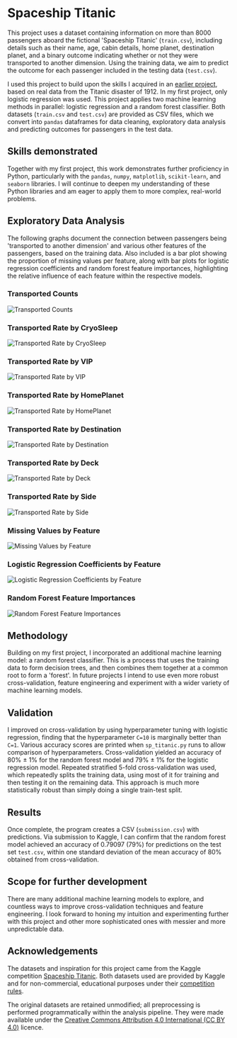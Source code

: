 # Spaceship Titanic

This project uses a dataset containing information on more than 8000 passengers aboard the fictional 'Spaceship Titanic' (`train.csv`), including details such as their name, age, cabin details, home planet, destination planet, and a binary outcome indicating whether or not they were transported to another dimension. Using the training data, we aim to predict the outcome for each passenger included in the testing data (`test.csv`). 

I used this project to build upon the skills I acquired in an [earlier project](https://github.com/oliver-house/titanic-logistic-regression), based on real data from the Titanic disaster of 1912. In my first project, only logistic regression was used. This project applies two machine learning methods in parallel: logistic regression and a random forest classifier. Both datasets (`train.csv` and `test.csv`) are provided as CSV files, which we convert into `pandas` dataframes for data cleaning, exploratory data analysis and predicting outcomes for passengers in the test data.

## Skills demonstrated

Together with my first project, this work demonstrates further proficiency in Python, particularly with the `pandas`, `numpy`, `matplotlib`, `scikit-learn`, and `seaborn` libraries. I will continue to deepen my understanding of these Python libraries and am eager to apply them to more complex, real-world problems. 

## Exploratory Data Analysis

The following graphs document the connection between passengers being 'transported to another dimension' and various other features of the passengers, based on the training data. Also included is a bar plot showing the proportion of missing values per feature, along with bar plots for logistic regression coefficients and random forest feature importances, highlighting the relative influence of each feature within the respective models.

### Transported Counts

![Transported Counts](figures/transported_counts.png)

### Transported Rate by CryoSleep

![Transported Rate by CryoSleep](figures/transported_rate_by_CryoSleep.png)

### Transported Rate by VIP

![Transported Rate by VIP](figures/transported_rate_by_VIP.png)

### Transported Rate by HomePlanet

![Transported Rate by HomePlanet](figures/transported_rate_by_HomePlanet.png)

### Transported Rate by Destination

![Transported Rate by Destination](figures/transported_rate_by_Destination.png)

### Transported Rate by Deck

![Transported Rate by Deck](figures/transported_rate_by_Deck.png)

### Transported Rate by Side

![Transported Rate by Side](figures/transported_rate_by_Side.png)

### Missing Values by Feature

![Missing Values by Feature](figures/missing_values.png)

### Logistic Regression Coefficients by Feature

![Logistic Regression Coefficients by Feature](figures/lr_coefficients.png)

### Random Forest Feature Importances

![Random Forest Feature Importances](figures/feature_importances.png)

## Methodology

Building on my first project, I incorporated an additional machine learning model: a random forest classifier. This is a process that uses the training data to form decision trees, and then combines them together at a common root to form a 'forest'. In future projects I intend to use even more robust cross-validation, feature engineering and experiment with a wider variety of machine learning models.

## Validation

I improved on cross-validation by using hyperparameter tuning with logistic regression, finding that the hyperparameter `C=10` is marginally better than `C=1`. Various accuracy scores are printed when `sp_titanic.py` runs to allow comparison of hyperparameters. Cross-validation yielded an accuracy of 80% ± 1% for the random forest model and 79% ± 1% for the logistic regression model. Repeated stratified 5-fold cross-validation was used, which repeatedly splits the training data, using most of it for training and then testing it on the remaining data. This approach is much more statistically robust than simply doing a single train-test split. 

## Results

Once complete, the program creates a CSV (`submission.csv`) with predictions. Via submission to Kaggle, I can confirm that the random forest model achieved an accuracy of 0.79097 (79%) for predictions on the test set `test.csv`, within one standard deviation of the mean accuracy of 80% obtained from cross-validation. 

## Scope for further development

There are many additional machine learning models to explore, and countless ways to improve cross-validation techniques and feature engineering. I look forward to honing my intuition and experimenting further with this project and other more sophisticated ones with messier and more unpredictable data.

## Acknowledgements

The datasets and inspiration for this project came from the Kaggle competition [Spaceship Titanic](https://www.kaggle.com/competitions/spaceship-titanic). Both datasets used are provided by Kaggle and for non-commercial, educational purposes under their [competition rules](https://www.kaggle.com/competitions/spaceship-titanic/rules). 

The original datasets are retained unmodified; all preprocessing is performed programmatically within the analysis pipeline. They were made available under the [Creative Commons Attribution 4.0 International (CC BY 4.0)](https://creativecommons.org/licenses/by/4.0/) licence. 
